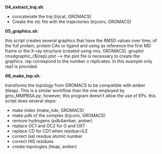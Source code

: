 
**04_extract_traj.sh**:

- concatenate the traj (trjcat, GROMACS)
- Create the xtc file with the trajectories (trjconv, GROMACS)

**05_graphics.sh**: 

this script creates several graphics that have the RMSD values over time, of the full protein, protein CAs or ligand and using as reference the first MD frame or the X-ray structure (created using rms, GROMACS).
gnuplot rmsdgraphic_r${rep}.plot --> the plot file is necessary to create the graphics. rep correspond to the number o replicates. In this example only rep1 is provided.

 **06_make_top.sh**:

transforms the topology from GROMACS to be compatible with amber (tleap). This is a similar workflow than the one employed by gmx_MMPBSA.py; however, this program doesn't allow the use of EPs.
this script does several steps:

- make index (make_ndx, GROMACS)
- make pdb of the complex (trjconv, GROMACS)
- remove hydrogens (pdb4amber, amber)
- replace OC1 and OC2 for O and OXT
- replace CD for CD1 when residue=ILE
- correct last residue atomic number
- correct HIS residues
- create topologies (tleap, amber)
